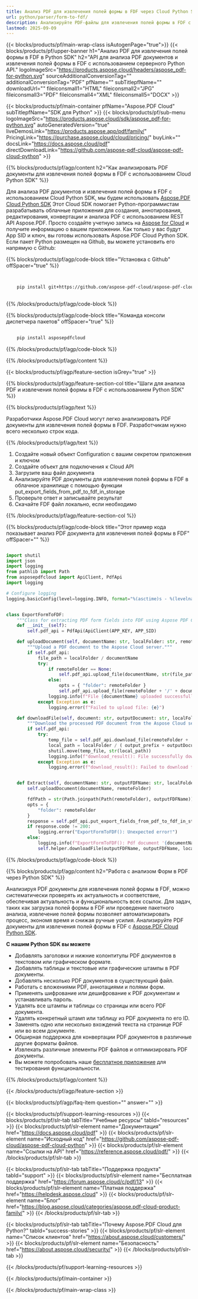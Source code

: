 ```yaml
---
title: Анализ PDF для извлечения полей формы в FDF через Cloud Python SDK
url: python/parser/form-to-fdf/
description: Анализируйте PDF-файлы для извлечения полей формы в FDF с использованием Aspose.PDF Cloud SDK для Python. Повышайте обнаруживаемость и индексирование.
lastmod: 2025-09-09
---
```


{{< blocks/products/pf/main-wrap-class isAutogenPage="true">}}
{{< blocks/products/pf/upper-banner h1="Анализ PDF для извлечения полей формы в FDF в Python SDK" h2="API для анализа PDF документов и извлечения полей формы в FDF с использованием серверного Python API." logoImageSrc="https://products.aspose.cloud/headers/aspose_pdf-for-python.svg" sourceAdditionalConversionTag="" additionalConversionTag="PDF" pfName="" subTitlepfName="" downloadUrl="" fileiconsmall1="HTML" fileiconsmall2="JPG" fileiconsmall3="PDF" fileiconsmall4="XML" fileiconsmall5="DOCX" >}}

{{< blocks/products/pf/main-container pfName="Aspose.PDF Cloud" subTitlepfName="SDK для Python" >}}
{{< blocks/products/pf/sub-menu logoImageSrc="https://products.aspose.cloud/sdk/aspose_pdf-for-python.svg"
autoGeneratedVersion="true"
liveDemosLink="https://products.aspose.app/pdf/family/" PricingLink="https://purchase.aspose.cloud/cloud/pricing/" buyLink="" docsLink="https://docs.aspose.cloud/pdf"  directDownloadLink="https://github.com/aspose-pdf-cloud/aspose-pdf-cloud-python" >}}

{{% blocks/products/pf/agp/content h2="Как анализировать PDF документы для извлечения полей формы в FDF с использованием Cloud Python SDK" %}}

Для анализа PDF документов и извлечения полей формы в FDF с использованием Cloud Python SDK, мы будем использовать
[Aspose.PDF Cloud Python SDK](https://products.aspose.cloud/pdf/python/)
Этот Cloud SDK помогает Python-программистам разрабатывать облачные приложения для создания, аннотирования, редактирования, конвертации и анализа PDF с использованием REST API Aspose.PDF. Просто создайте учетную запись на [Aspose for Cloud](https://dashboard.aspose.cloud/#/apps) и получите информацию о вашем приложении. Как только у вас будут App SID и ключ, вы готовы использовать Aspose.PDF Cloud Python SDK. Если пакет Python размещен на Github, вы можете установить его напрямую с Github:

{{% blocks/products/pf/agp/code-block title="Установка с Github" offSpacer="true" %}}

```bash

     
    pip install git+https://github.com/aspose-pdf-cloud/aspose-pdf-cloud-python.git
     

```

{{% /blocks/products/pf/agp/code-block %}}

{{% blocks/products/pf/agp/code-block title="Команда консоли диспетчера пакетов" offSpacer="true" %}}

```bash
     
    pip install asposepdfcloud

```

{{% /blocks/products/pf/agp/code-block %}}

{{% /blocks/products/pf/agp/content %}}

{{< blocks/products/pf/agp/feature-section isGrey="true" >}}

{{% blocks/products/pf/agp/feature-section-col title="Шаги для анализа PDF и извлечения полей формы в FDF с использованием Python SDK" %}}

{{% blocks/products/pf/agp/text %}}

Разработчики Aspose.PDF Cloud могут легко анализировать PDF документы для извлечения полей формы в FDF. Разработчикам нужно всего несколько строк кода.

{{% /blocks/products/pf/agp/text %}}

1. Создайте новый объект Configuration с вашим секретом приложения и ключом
1. Создайте объект для подключения к Cloud API
1. Загрузите ваш файл документа
1. Анализируйте PDF документы для извлечения полей формы в FDF в облачное хранилище с помощью функции put_export_fields_from_pdf_to_fdf_in_storage
1. Проверьте ответ и записывайте результат
1. Скачайте FDF файл локально, если необходимо

{{% /blocks/products/pf/agp/feature-section-col %}}

{{% blocks/products/pf/agp/code-block title="Этот пример кода показывает анализ PDF документа для извлечения полей формы в FDF" offSpacer="" %}}

```python

import shutil
import json
import logging
from pathlib import Path
from asposepdfcloud import ApiClient, PdfApi
import logging

# Configure logging
logging.basicConfig(level=logging.INFO, format="%(asctime)s - %(levelname)s - %(message)s")


class ExportFormToFDF:
    """Class for extracting PDF form fields into FDF using Aspose PDF Cloud API."""
    def __init__(self):
        self.pdf_api = PdfApi(ApiClient(APP_KEY, APP_SID)

    def uploadDocument(self, documentName: str, localFolder: str, remoteFolder: str):
        """Upload a PDF document to the Aspose Cloud server."""
        if self.pdf_api:
            file_path = localFolder / documentName
            try:
                if remoteFolder == None:
                    self.pdf_api.upload_file(documentName, str(file_path))
                else:
                    opts = { "folder": remoteFolder }
                    self.pdf_api.upload_file(remoteFolder + '/' + documentName, file_path)
                logging.info(f"File {documentName} uploaded successfully.")
            except Exception as e:
                logging.error(f"Failed to upload file: {e}")

    def downloadFile(self, document: str, outputDocument: str, localFolder: Path, remoteFolder: str,  output_prefix: str):
        """Download the processed PDF document from the Aspose Cloud server."""
        if self.pdf_api:
            try:
                temp_file = self.pdf_api.download_file(remoteFolder + '/' + document)
                local_path = localFolder / ( output_prefix + outputDocument )
                shutil.move(temp_file, str(local_path))
                logging.info(f"download_result(): File successfully downloaded: {local_path}")
            except Exception as e:
                logging.error(f"download_result(): Failed to download file: {e}")


    def Extract(self, documentName: str, outputFDFName: str, localFolder: Path, remoteFolder: str ):
        self.uploadDocument(documentName, remoteFolder)

        fdfPath = str(Path.joinpath(Path(remoteFolder), outputFDFName))
        opts = {
            "folder": remoteFolder
        }
        response = self.pdf_api.put_export_fields_from_pdf_to_fdf_in_storage(documentName, fdfPath, **opts)
        if response.code != 200:
            logging.error("ExportFormToFDF(): Unexpected error!")
        else:
            logging.info(f"ExportFormToFDF(): Pdf document '{documentName}' form fields successfully exported to '{outputFDFName}' file.")
            self.helper.downloadFile(outputFDFName, outputFDFName, localFolder, remoteFolder, "")

```

{{% /blocks/products/pf/agp/code-block %}}

{{% blocks/products/pf/agp/content h2="Работа с анализом Форм в PDF через Python SDK" %}}

Анализируя PDF документы для извлечения полей формы в FDF, можно систематически проверять их актуальность и соответствие, обеспечивая актуальность и функциональность всех ссылок. Для задач, таких как загрузка полей формы в FDF или проведение пакетного анализа, извлечение полей формы позволяет автоматизировать процесс, экономя время и снижая ручные усилия.
Анализируйте PDF документы для извлечения полей формы в FDF с [Aspose.PDF Cloud Python SDK](https://products.aspose.cloud/pdf/python/).

**С нашим Python SDK вы можете**

+ Добавлять заголовки и нижние колонтитулы PDF документов в текстовом или графическом формате.
+ Добавлять таблицы и текстовые или графические штампы в PDF документы.
+ Добавлять несколько PDF документов в существующий файл.
+ Работать с вложениями PDF, аннотациями и полями форм.
+ Применять шифрование или дешифрование к PDF документам и устанавливать пароль.
+ Удалять все штампы и таблицы со страницы или всего PDF документа.
+ Удалять конкретный штамп или таблицу из PDF документа по его ID.
+ Заменять одно или несколько вхождений текста на странице PDF или во всем документе.
+ Обширная поддержка для конвертации PDF документов в различные другие форматы файлов.
+ Извлекать различные элементы PDF файлов и оптимизировать PDF документы.
+ Вы можете попробовать наше [бесплатное приложение](https://products.aspose.app/pdf/) для тестирования функциональности.

{{% /blocks/products/pf/agp/content %}}

{{< /blocks/products/pf/agp/feature-section >}}

{{< blocks/products/pf/agp/faq-item question="" answer="" >}}

{{< blocks/products/pf/support-learning-resources >}}
{{< blocks/products/pf/slr-tab tabTitle="Учебные ресурсы" tabId="resources" >}}
{{< blocks/products/pf/slr-element name="Документация" href="https://docs.aspose.cloud/pdf" >}}
{{< blocks/products/pf/slr-element name="Исходный код" href="https://github.com/aspose-pdf-cloud/aspose-pdf-cloud-python" >}}
{{< blocks/products/pf/slr-element name="Ссылки на API" href="https://reference.aspose.cloud/pdf/" >}}
{{< /blocks/products/pf/slr-tab >}}

{{< blocks/products/pf/slr-tab tabTitle="Поддержка продукта" tabId="support" >}}
{{< blocks/products/pf/slr-element name="Бесплатная поддержка" href="https://forum.aspose.cloud/c/pdf/13" >}}
{{< blocks/products/pf/slr-element name="Платная поддержка" href="https://helpdesk.aspose.cloud" >}}
{{< blocks/products/pf/slr-element name="Блог" href="https://blog.aspose.cloud/categories/aspose.pdf-cloud-product-family/" >}}
{{< /blocks/products/pf/slr-tab >}}

{{< blocks/products/pf/slr-tab tabTitle="Почему Aspose.PDF Cloud для Python?" tabId="success-stories" >}}
{{< blocks/products/pf/slr-element name="Список клиентов" href="https://about.aspose.cloud/customers/" >}}
{{< blocks/products/pf/slr-element name="Безопасность" href="https://about.aspose.cloud/security/" >}}
{{< /blocks/products/pf/slr-tab >}}

{{< /blocks/products/pf/support-learning-resources >}}

{{< /blocks/products/pf/main-container >}}

{{< /blocks/products/pf/main-wrap-class >}}






